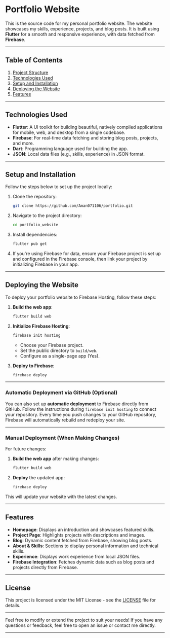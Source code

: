 # Portfolio Website

This is the source code for my personal portfolio website. The website showcases my skills, experience, projects, and blog posts. It is built using **Flutter** for a smooth and responsive experience, with data fetched from **Firebase**.

---

## Table of Contents

1. [Project Structure](#project-structure)
2. [Technologies Used](#technologies-used)
3. [Setup and Installation](#setup-and-installation)
4. [Deploying the Website](#deploying-the-website)
5. [Features](#features)

---

## Technologies Used

- **Flutter**: A UI toolkit for building beautiful, natively compiled applications for mobile, web, and desktop from a single codebase.
- **Firebase**: For real-time data fetching and storing blog posts, projects, and more.
- **Dart**: Programming language used for building the app.
- **JSON**: Local data files (e.g., skills, experience) in JSON format.

---

## Setup and Installation

Follow the steps below to set up the project locally:

1. Clone the repository:
    ```bash
    git clone https://github.com/Aman071106/portfolio.git
    ```

2. Navigate to the project directory:
    ```bash
    cd portfolio_website
    ```

3. Install dependencies:
    ```bash
    flutter pub get
    ```

4. If you're using Firebase for data, ensure your Firebase project is set up and configured in the Firebase console, then link your project by initializing Firebase in your app.

---

## Deploying the Website

To deploy your portfolio website to Firebase Hosting, follow these steps:

1. **Build the web app**:
    ```bash
    flutter build web
    ```

2. **Initialize Firebase Hosting**:
    ```bash
    firebase init hosting
    ```
    - Choose your Firebase project.
    - Set the public directory to `build/web`.
    - Configure as a single-page app (Yes).

3. **Deploy to Firebase**:
    ```bash
    firebase deploy
    ```

---

### Automatic Deployment via GitHub (Optional)

You can also set up **automatic deployment** to Firebase directly from GitHub. Follow the instructions during `firebase init hosting` to connect your repository. Every time you push changes to your GitHub repository, Firebase will automatically rebuild and redeploy your site.

---

### Manual Deployment (When Making Changes)

For future changes:

1. **Build the web app** after making changes:
    ```bash
    flutter build web
    ```

2. **Deploy** the updated app:
    ```bash
    firebase deploy
    ```

This will update your website with the latest changes.

---

## Features

- **Homepage**: Displays an introduction and showcases featured skills.
- **Project Page**: Highlights projects with descriptions and images.
- **Blog**: Dynamic content fetched from Firebase, showing blog posts.
- **About & Skills**: Sections to display personal information and technical skills.
- **Experience**: Displays work experience from local JSON files.
- **Firebase Integration**: Fetches dynamic data such as blog posts and projects directly from Firebase.

---

## License

This project is licensed under the MIT License - see the [LICENSE](LICENSE) file for details.

---

Feel free to modify or extend the project to suit your needs! If you have any questions or feedback, feel free to open an issue or contact me directly.

---
